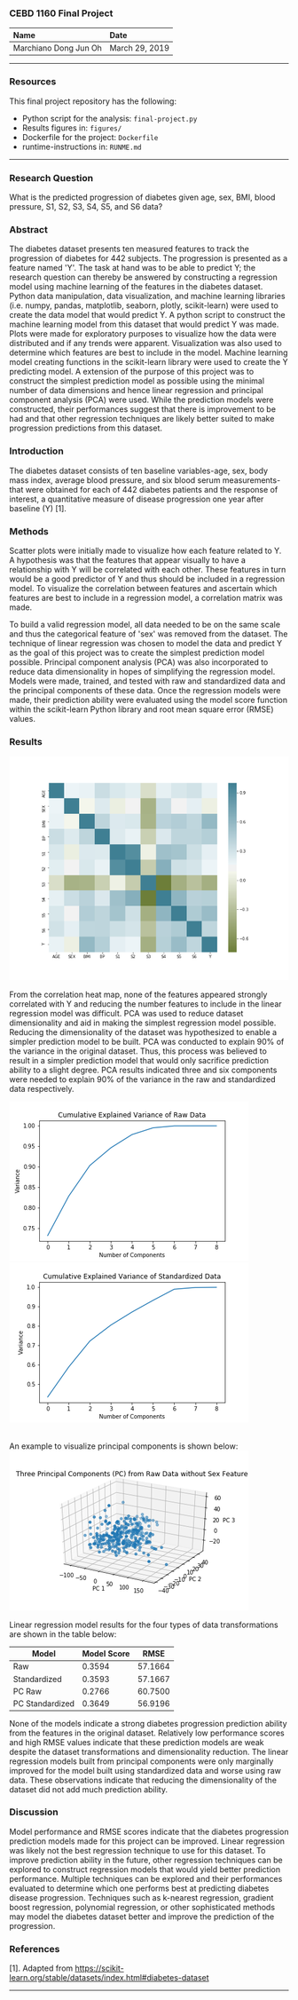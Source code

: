 ### CEBD 1160 Final Project

| Name | Date |
|:-------|:---------------|
|Marchiano Dong Jun Oh | March 29, 2019|

-----

### Resources
This final project repository has the following:

- Python script for the analysis: `final-project.py`
- Results figures in: `figures/`
- Dockerfile for the project: `Dockerfile`
- runtime-instructions in: `RUNME.md`

-----

### Research Question

What is the predicted progression of diabetes given age, sex, BMI, blood pressure, S1, S2, S3, S4, S5, and S6 data?

### Abstract

The diabetes dataset presents ten measured features to track the progression of diabetes for 442 subjects. The progression is presented as a feature named 'Y'. The task at hand was to be able to predict Y; the research question can thereby be answered by constructing a regression model using machine learning of the features in the diabetes dataset. Python data manipulation, data visualization, and machine learning libraries (i.e. numpy, pandas, matplotlib, seaborn, plotly, scikit-learn) were used to create the data model that would predict Y. A python script to construct the machine learning model from this dataset that would predict Y was made. Plots were made for exploratory purposes to visualize how the data were distributed and if any trends were apparent. Visualization was also used to determine which features are best to include in the model. Machine learning model creating functions in the scikit-learn library were used to create the Y predicting model. A extension of the purpose of this project was to construct the simplest prediction model as possible using the minimal number of data dimensions and hence linear regression and principal component analysis (PCA) were used. While the prediction models were constructed, their performances suggest that there is improvement to be had and that other regression techniques are likely better suited to make progression predictions from this dataset.

### Introduction

The diabetes dataset consists of ten baseline variables-age, sex, body mass index, average blood pressure, and six blood serum measurements- that were obtained for each of 442 diabetes patients and the response of interest, a quantitative measure of disease progression one year after baseline (Y) [1].

### Methods

Scatter plots were initially made to visualize how each feature related to Y. A hypothesis was that the features that appear visually to have a relationship with Y will be correlated with each other. These features in turn would be a good predictor of Y and thus should be included in a regression model. To visualize the correlation between features and ascertain which features are best to include in a regression model, a correlation matrix was made.

To build a valid regression model, all data needed to be on the same scale and thus the categorical feature of 'sex' was removed from the dataset. The technique of linear regression was chosen to model the data and predict Y as the goal of this project was to create the simplest prediction model possible. Principal component analysis (PCA) was also incorporated to reduce data dimensionality in hopes of simplifying the regression model. Models were made, trained, and tested with raw and standardized data and the principal components of these data. Once the regression models were made, their prediction ability were evaluated using the model score function within the scikit-learn Python library and root mean square error (RMSE) values.

### Results
![Correlation Matrix](./figures/diabetes_corr_matrix.png)

From the correlation heat map, none of the features appeared strongly correlated with Y and reducing the number features to include in the linear regression model was difficult. PCA was used to reduce dataset dimensionality and aid in making the simplest regression model possible. Reducing the dimensionality of the dataset was hypothesized to enable a simpler prediction model to be built. PCA was conducted to explain 90% of the variance in the original dataset. Thus, this process was believed to result in a simpler prediction model that would only sacrifice prediction ability to a slight degree. PCA results indicated three and six components were needed to explain 90% of the variance in the raw and standardized data respectively.

![Raw Cumulative Explained Variance Plot](./figures/RawExplainedVariance.png) ![Standardized Cumulative Explained Variance Plot](./figures/StdExplainedVariance.png)

\
An example to visualize principal components is shown below:
![PCA Plot](./figures/PCAplot.png)

Linear regression model results for the four types of data transformations are shown in the table below:

Model | Model Score | RMSE
--- | --- | ---
Raw | 0.3594 | 57.1664
Standardized | 0.3593 | 57.1667
PC Raw | 0.2766 | 60.7500
PC Standardized | 0.3649 | 56.9196

None of the models indicate a strong diabetes progression prediction ability from the features in the original dataset. Relatively low performance scores and high RMSE values indicate that these prediction models are weak despite the dataset transformations and dimensionality reduction. The linear regression models built from principal components were only marginally improved for the model built using standardized data and worse using raw data. These observations indicate that reducing the dimensionality of the dataset did not add much prediction ability.   

### Discussion

Model performance and RMSE scores indicate that the diabetes progression prediction models made for this project can be improved. Linear regression was likely not the best regression technique to use for this dataset. To improve prediction ability in the future, other regression techniques can be explored to construct regression models that would yield better prediction performance. Multiple techniques can be explored and their performances evaluated to determine which one performs best at predicting diabetes disease progression. Techniques such as k-nearest regression, gradient boost regression, polynomial regression, or other sophisticated methods may model the diabetes dataset better and improve the prediction of the progression.

### References
[1]. Adapted from https://scikit-learn.org/stable/datasets/index.html#diabetes-dataset

-------
